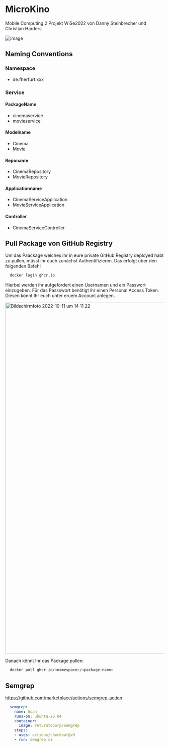# MicroKino
Mobile Computing 2 Projekt WiSe2022 von Danny Steinbrecher und Christian Harders

<img  alt="image" src="https://user-images.githubusercontent.com/46423967/200379177-404b01a7-8d8a-4de7-8753-7dd601050fed.png">


## Naming Conventions

### Namespace
- de.fherfurt.xxx

### Service
#### PackageName
- cinemaservice
- movieservice

#### Modelname
- Cinema
- Movie

#### Reponame
- CinemaRepository
- MovieRepository

#### Applicationname
- CinemaServiceApplication
- MovieServiceApplication

#### Controller
- CinemaServiceController





## Pull Package von GitHub Registry
Um das Paackage welches ihr in eure private GitHub Registry deployed habt zu pullen, müsst ihr euch zunächst Authentifizieren. Das erfolgt über den folgenden Befehl

``` bash
  docker login ghcr.io
```

Hierbei werden ihr aufgefordert einen Usernamen und ein Passwort einzugeben. Für das Passswort benötigt ihr einen Personal Access Token. Diesen könnt Ihr euch unter eruem Account anlegen.


<img width="1117" alt="Bildschirmfoto 2022-10-11 um 14 11 22" src="https://user-images.githubusercontent.com/46423967/195088292-d74ce8ed-251d-4513-8f2f-db2f6e3d99b4.png">

Danach könnt Ihr das Package pullen:

``` bash
  docker pull ghcr.io/<namespace>/<package-name>
```

## Semgrep
https://github.com/marketplace/actions/semgrep-action

``` yaml
  semgrep:
    name: Scan
    runs-on: ubuntu-20.04
    container:
      image: returntocorp/semgrep
    steps:
    - uses: actions/checkout@v3
    - run: semgrep ci
 ```
